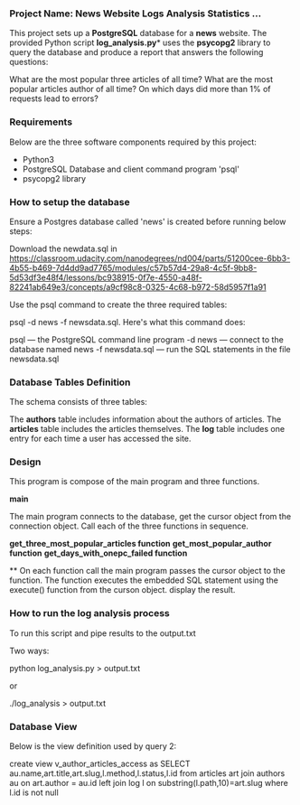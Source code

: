 
### Project Name: News Website Logs Analysis Statistics ...
This project sets up a **PostgreSQL** database for a **news** website.
The provided Python script **log_analysis.py*** uses the **psycopg2** library to query 
the database and produce a report that answers the following questions:

What are the most popular three articles of all time?
What are the most popular articles author of all time?
On which days did more than 1% of requests lead to errors?

### Requirements

Below are the three software components required by this project:

- Python3
- PostgreSQL Database and client command program 'psql'
- psycopg2 library

### How to setup the database

Ensure a Postgres database called 'news' is created before running below steps:

Download the newdata.sql in 
https://classroom.udacity.com/nanodegrees/nd004/parts/51200cee-6bb3-4b55-b469-7d4dd9ad7765/modules/c57b57d4-29a8-4c5f-9bb8-5d53df3e48f4/lessons/bc938915-0f7e-4550-a48f-82241ab649e3/concepts/a9cf98c8-0325-4c68-b972-58d5957f1a91

Use the psql command to create the three required tables:

psql -d news -f newsdata.sql.
Here's what this command does:

psql — the PostgreSQL command line program
-d news — connect to the database named news 
-f newsdata.sql — run the SQL statements in the file newsdata.sql



### Database Tables Definition

The schema consists of three tables:

The **authors** table includes information about the authors of articles.
The **articles** table includes the articles themselves.
The **log** table includes one entry for each time a user has accessed the site.



### Design

This program is compose of the main program and three functions.  

**main**

The main program connects to the database, get the cursor object from the connection object.  Call each of the three functions in sequence.


**get_three_most_popular_articles function**
**get_most_popular_author function**
**get_days_with_onepc_failed function**

**
On each function call the main program passes the cursor object to the function.
The function executes the embedded SQL statement using the execute() function from the curson object.
display the result.


### How to run the log analysis process

To run this script and pipe results to the output.txt

Two ways:

python log_analysis.py > output.txt

or 

./log_analysis > output.txt



### Database View


Below is the view definition used by query 2:

create view v_author_articles_access as 
SELECT au.name,art.title,art.slug,l.method,l.status,l.id
from articles art join authors au on art.author = au.id
left join log l on substring(l.path,10)=art.slug
where l.id is not null
